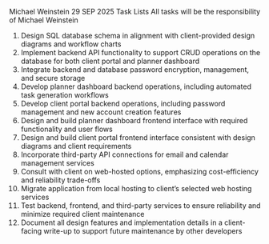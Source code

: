 Michael Weinstein
29 SEP 2025
Task Lists
All tasks will be the responsibility of Michael Weinstein
1) Design SQL database schema in alignment with client-provided design diagrams and workflow charts
2) Implement backend API functionality to support CRUD operations on the database for both client portal and planner dashboard
3) Integrate backend and database password encryption, management, and secure storage
4) Develop planner dashboard backend operations, including automated task generation workflows
5) Develop client portal backend operations, including password management and new account creation features
6) Design and build planner dashboard frontend interface with required functionality and user flows
7) Design and build client portal frontend interface consistent with design diagrams and client requirements
8) Incorporate third-party API connections for email and calendar management services
9) Consult with client on web-hosted options, emphasizing cost-efficiency and reliability trade-offs
10) Migrate application from local hosting to client’s selected web hosting services
11) Test backend, frontend, and third-party services to ensure reliability and minimize required client maintenance
12) Document all design features and implementation details in a client-facing write-up to support future maintenance by other developers
